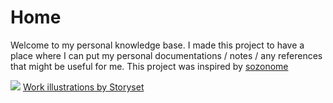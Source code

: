 # Home

Welcome to my personal knowledge base. I made this project to have a place where I can put my personal documentations / notes / any references that might be useful for me. This project was inspired by [sozonome](https://sznm.dev/)


![](images/Design%20inspiration-pana.svg)
<a href="https://storyset.com/work">Work illustrations by Storyset</a>

